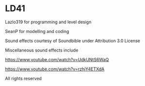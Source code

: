 # LD41
Lazlo319 for programming and level design

SeanP for modelling and coding

Sound effects courtesy of Soundbible under Attribution 3.0 License

Miscellaneous sound effects include 

https://www.youtube.com/watch?v=UdkUNtS6WaQ

https://www.youtube.com/watch?v=rzhjY4ETXdA

All rights reserved
